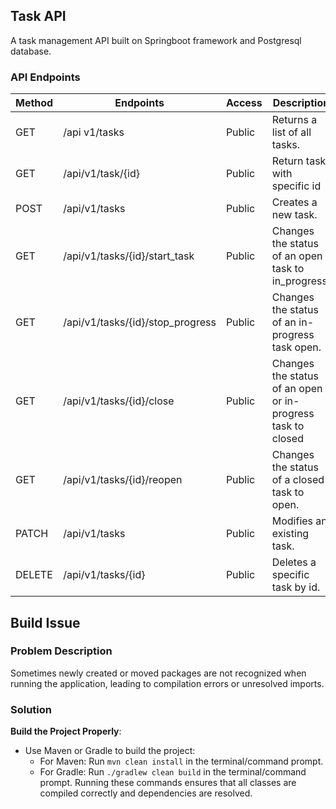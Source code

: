 ## Task API
A task management API built on Springboot framework and Postgresql database.

### API Endpoints
| Method | Endpoints                         | Access  | Description                              |
| ------- | ---------------------------------- | ------- | ---------------------------------------- |
| GET     | /api v1/tasks                       | Public  | Returns a list of all tasks.            |
| GET     | /api/v1/task/{id}                   | Public  | Return task with specific id            |
| POST    | /api/v1/tasks                       | Public  | Creates a new task.                                   |
| GET     | /api/v1/tasks/{id}/start_task       | Public  | Changes the status of an open task to in_progress.    |
| GET     | /api/v1/tasks/{id}/stop_progress    | Public  | Changes the status of an in-progress task open.                   |
| GET     | /api/v1/tasks/{id}/close            | Public  | Changes the status of an open or in-progress task to closed                  |
| GET  | /api/v1/tasks/{id}/reopen              | Public  | Changes the status of a closed task to open.                 |
| PATCH  | /api/v1/tasks                        | Public  | Modifies an existing task.                         |
| DELETE    | /api/v1/tasks/{id}                | Public  | Deletes a specific task by id.                      |


## Build Issue

### Problem Description
Sometimes newly created or moved packages are not recognized when running the application, leading to compilation errors or unresolved imports.

### Solution
**Build the Project Properly**:
   - Use Maven or Gradle to build the project:
     - For Maven: Run `mvn clean install` in the terminal/command prompt.
     - For Gradle: Run `./gradlew clean build` in the terminal/command prompt.
Running these commands ensures that all classes are compiled correctly and dependencies are resolved.
